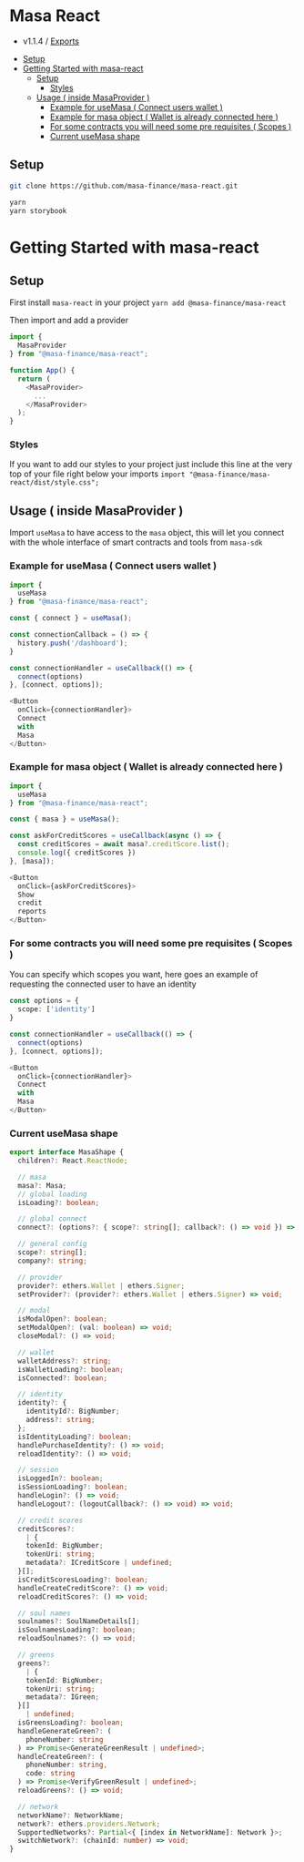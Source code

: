 # Masa React
 - v1.1.4 / [Exports](modules.md)

<!-- TOC -->
  * [Setup](#setup)
* [Getting Started with masa-react](#getting-started-with-masa-react)
  * [Setup](#setup-1)
    * [Styles](#styles)
  * [Usage ( inside MasaProvider )](#usage--inside-masaprovider-)
    * [Example for useMasa ( Connect users wallet )](#example-for-usemasa--connect-users-wallet-)
    * [Example for masa object ( Wallet is already connected here )](#example-for-masa-object--wallet-is-already-connected-here-)
    * [For some contracts you will need some pre requisites ( Scopes )](#for-some-contracts-you-will-need-some-pre-requisites--scopes-)
    * [Current useMasa shape](#current-usemasa-shape)
<!-- TOC -->

## Setup

```bash
git clone https://github.com/masa-finance/masa-react.git

yarn 
yarn storybook
```

# Getting Started with masa-react

## Setup

First install `masa-react` in your project
`yarn add @masa-finance/masa-react`

Then import and add a provider

```typescript jsx
import {
  MasaProvider
} from "@masa-finance/masa-react";

function App() {
  return (
    <MasaProvider>
      ...
    </MasaProvider>
  );
}

```

### Styles

If you want to add our styles to your project just include this line at the very top of your file right below your imports
`import "@masa-finance/masa-react/dist/style.css";`

## Usage ( inside MasaProvider )

Import `useMasa` to have access to the `masa` object, this will let you connect with the whole interface of smart contracts and tools from `masa-sdk`

### Example for useMasa ( Connect users wallet )

```typescript jsx
import {
  useMasa
} from "@masa-finance/masa-react";

const { connect } = useMasa();

const connectionCallback = () => {
  history.push('/dashboard');
}

const connectionHandler = useCallback(() => {
  connect(options)
}, [connect, options]);

<Button
  onClick={connectionHandler}>
  Connect
  with
  Masa
</Button>

```

### Example for masa object ( Wallet is already connected here )

```typescript jsx
import {
  useMasa
} from "@masa-finance/masa-react";

const { masa } = useMasa();

const askForCreditScores = useCallback(async () => {
  const creditScores = await masa?.creditScore.list();
  console.log({ creditScores })
}, [masa]);

<Button
  onClick={askForCreditScores}>
  Show
  credit
  reports
</Button>

```

### For some contracts you will need some pre requisites ( Scopes )

You can specify which scopes you want, here goes an example of requesting the connected user to have an identity

```typescript jsx
const options = {
  scope: ['identity']
}

const connectionHandler = useCallback(() => {
  connect(options)
}, [connect, options]);

<Button
  onClick={connectionHandler}>
  Connect
  with
  Masa
</Button>
```

### Current useMasa shape

```typescript
export interface MasaShape {
  children?: React.ReactNode;

  // masa
  masa?: Masa;
  // global loading
  isLoading?: boolean;

  // global connect
  connect?: (options?: { scope?: string[]; callback?: () => void }) => void;

  // general config
  scope?: string[];
  company?: string;

  // provider
  provider?: ethers.Wallet | ethers.Signer;
  setProvider?: (provider?: ethers.Wallet | ethers.Signer) => void;

  // modal
  isModalOpen?: boolean;
  setModalOpen?: (val: boolean) => void;
  closeModal?: () => void;

  // wallet
  walletAddress?: string;
  isWalletLoading?: boolean;
  isConnected?: boolean;

  // identity
  identity?: {
    identityId?: BigNumber;
    address?: string;
  };
  isIdentityLoading?: boolean;
  handlePurchaseIdentity?: () => void;
  reloadIdentity?: () => void;

  // session
  isLoggedIn?: boolean;
  isSessionLoading?: boolean;
  handleLogin?: () => void;
  handleLogout?: (logoutCallback?: () => void) => void;

  // credit scores
  creditScores?:
    | {
    tokenId: BigNumber;
    tokenUri: string;
    metadata?: ICreditScore | undefined;
  }[];
  isCreditScoresLoading?: boolean;
  handleCreateCreditScore?: () => void;
  reloadCreditScores?: () => void;

  // soul names
  soulnames?: SoulNameDetails[];
  isSoulnamesLoading?: boolean;
  reloadSoulnames?: () => void;

  // greens
  greens?:
    | {
    tokenId: BigNumber;
    tokenUri: string;
    metadata?: IGreen;
  }[]
    | undefined;
  isGreensLoading?: boolean;
  handleGenerateGreen?: (
    phoneNumber: string
  ) => Promise<GenerateGreenResult | undefined>;
  handleCreateGreen?: (
    phoneNumber: string,
    code: string
  ) => Promise<VerifyGreenResult | undefined>;
  reloadGreens?: () => void;

  // network
  networkName?: NetworkName;
  network?: ethers.providers.Network;
  SupportedNetworks?: Partial<{ [index in NetworkName]: Network }>;
  switchNetwork?: (chainId: number) => void;
}
```
